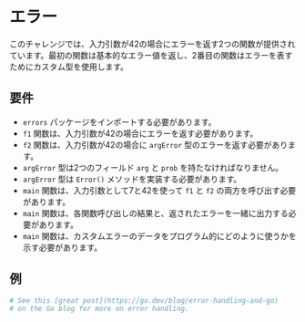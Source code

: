 # エラー

このチャレンジでは、入力引数が42の場合にエラーを返す2つの関数が提供されています。最初の関数は基本的なエラー値を返し、2番目の関数はエラーを表すためにカスタム型を使用します。

## 要件

- `errors` パッケージをインポートする必要があります。
- `f1` 関数は、入力引数が42の場合にエラーを返す必要があります。
- `f2` 関数は、入力引数が42の場合に `argError` 型のエラーを返す必要があります。
- `argError` 型は2つのフィールド `arg` と `prob` を持たなければなりません。
- `argError` 型は `Error()` メソッドを実装する必要があります。
- `main` 関数は、入力引数として7と42を使って `f1` と `f2` の両方を呼び出す必要があります。
- `main` 関数は、各関数呼び出しの結果と、返されたエラーを一緒に出力する必要があります。
- `main` 関数は、カスタムエラーのデータをプログラム的にどのように使うかを示す必要があります。

## 例

```sh
# See this [great post](https://go.dev/blog/error-handling-and-go)
# on the Go blog for more on error handling.
```
